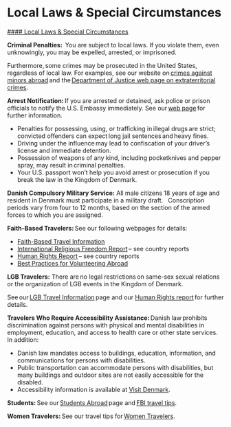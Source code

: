 # Local Laws & Special Circumstances

[#### Local Laws & Special Circumstances](javascript:void(0); "Local Laws & Special Circumstances")

**Criminal Penalties:**  You are subject to local laws. If you violate them, even unknowingly, you may be expelled, arrested, or imprisoned.

Furthermore, some crimes may be prosecuted in the United States, regardless of local law. For examples, see our website on [crimes against minors abroad](http://travel.state.gov/content/passports/en/emergencies/arrest/criminalpenalties.html) and the [Department of Justice web page on extraterritorial crimes](http://www.justice.gov/usam/criminal-resource-manual-1617-extraterritorial-criminal-jurisdiction-18-usc-112-878-970-1116).

**Arrest Notification:** If you are arrested or detained, ask police or prison officials to notify the U.S. Embassy immediately. See our [web page](http://travel.state.gov/content/passports/english/emergencies/arrest.html) for further information.

* Penalties for possessing, using, or trafficking in illegal drugs are strict; convicted offenders can expect long jail sentences and heavy fines.
* Driving under the influence may lead to confiscation of your driver’s license and immediate detention.
* Possession of weapons of any kind, including pocketknives and pepper spray, may result in criminal penalties.
* Your U.S. passport won’t help you avoid arrest or prosecution if you break the law in the Kingdom of Denmark.

**Danish Compulsory Military Service:** All male citizens 18 years of age and resident in Denmark must participate in a military draft.   Conscription periods vary from four to 12 months, based on the section of the armed forces to which you are assigned.

**Faith-Based Travelers:** See our following webpages for details:

* [Faith-Based Travel Information](https://travel.state.gov/content/passports/en/go/faith-based-travel.html)
* [International Religious Freedom Report](https://www.state.gov/international-religious-freedom-reports/) – see country reports
* [Human Rights Report](https://www.state.gov/reports-bureau-of-democracy-human-rights-and-labor/country-reports-on-human-rights-practices/) – see country reports
* [Best Practices for Volunteering Abroad](https://travel.state.gov/content/passports/en/go/volunteer.html)

**LGB Travelers:** There are no legal restrictions on same-sex sexual relations or the organization of LGB events in the Kingdom of Denmark.

See our [LGB Travel Information](http://travel.state.gov/content/passports/english/go/lgbt.html) page and our [Human Rights report](https://www.state.gov/reports-bureau-of-democracy-human-rights-and-labor/country-reports-on-human-rights-practices/) for further details.

**Travelers Who Require Accessibility Assistance:** Danish law prohibits discrimination against persons with physical and mental disabilities in employment, education, and access to health care or other state services. In addition:

* Danish law mandates access to buildings, education, information, and communications for persons with disabilities.
* Public transportation can accommodate persons with disabilities, but many buildings and outdoor sites are not easily accessible for the disabled.
* Accessibility information is available at [Visit Denmark](https://www.visitdenmark.com/a-z/6244).

**Students:** See our [Students Abroad](http://travel.state.gov/content/studentsabroad/en.html) page and [FBI travel tips](https://ucr.fbi.gov/investigate/counterintelligence/student-brochure).

**Women Travelers:** See our travel tips for [Women Travelers](http://travel.state.gov/content/passports/english/go/Women.html).